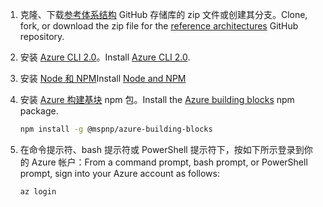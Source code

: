 1. <span data-ttu-id="84564-101">克隆、下载[参考体系结构](https://github.com/mspnp/reference-architectures) GitHub 存储库的 zip 文件或创建其分支。</span><span class="sxs-lookup"><span data-stu-id="84564-101">Clone, fork, or download the zip file for the [reference architectures](https://github.com/mspnp/reference-architectures) GitHub repository.</span></span>

2. <span data-ttu-id="84564-102">安装 [Azure CLI 2.0](/cli/azure/install-azure-cli?view=azure-cli-latest)。</span><span class="sxs-lookup"><span data-stu-id="84564-102">Install [Azure CLI 2.0](/cli/azure/install-azure-cli?view=azure-cli-latest).</span></span>

3. <span data-ttu-id="84564-103">安装 [Node 和 NPM](https://nodejs.org/en/download/)</span><span class="sxs-lookup"><span data-stu-id="84564-103">Install [Node and NPM](https://nodejs.org/en/download/)</span></span>

4. <span data-ttu-id="84564-104">安装 [Azure 构建基块](https://github.com/mspnp/template-building-blocks/wiki/Install-Azure-Building-Blocks) npm 包。</span><span class="sxs-lookup"><span data-stu-id="84564-104">Install the [Azure building blocks](https://github.com/mspnp/template-building-blocks/wiki/Install-Azure-Building-Blocks) npm package.</span></span>

   ```bash
   npm install -g @mspnp/azure-building-blocks
   ```

5. <span data-ttu-id="84564-105">在命令提示符、bash 提示符或 PowerShell 提示符下，按如下所示登录到你的 Azure 帐户：</span><span class="sxs-lookup"><span data-stu-id="84564-105">From a command prompt, bash prompt, or PowerShell prompt, sign into your Azure account as follows:</span></span>

   ```bash
   az login
   ```
